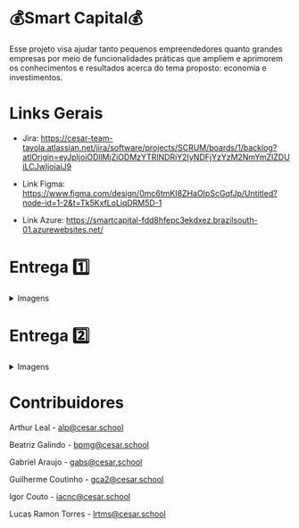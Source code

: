

# 💰Smart Capital💰

  Esse projeto visa ajudar tanto pequenos empreendedores quanto grandes empresas por meio de     funcionalidades práticas que ampliem e aprimorem os conhecimentos e resultados acerca do       tema proposto: economia e investimentos.





# Links Gerais

   
   - Jira: https://cesar-team-tavola.atlassian.net/jira/software/projects/SCRUM/boards/1/backlog?atlOrigin=eyJpIjoiODllMjZiODMzYTRlNDRiY2IyNDFjYzYzM2NmYmZlZDUiLCJwIjoiaiJ9

   - Link Figma: https://www.figma.com/design/0mc6tmKI8ZHaOIpScGqfJp/Untitled?node-id=1-2&t=Tk5KxfLoLiqDRM5D-1 

   - Link Azure: https://smartcapital-fdd8hfepc3ekdxez.brazilsouth-01.azurewebsites.net/

# Entrega 1️⃣
  <details>
    <summary>Imagens</summary>

![image](https://github.com/user-attachments/assets/0a8ee6ce-1dc2-42f2-bb9c-75c906469206)    
    
![image](https://github.com/user-attachments/assets/e65d9221-d07b-470d-b7fa-0b0fa771b517)

- Link Screencast: https://youtu.be/UuawW5dop-E
  </details>

  # Entrega 2️⃣
  <details>
    <summary>Imagens</summary>
    
![image](https://github.com/user-attachments/assets/45cd043c-af05-4bdd-8da3-543e750f2e65)


![image](https://github.com/user-attachments/assets/8dbb3977-3c9c-4ad8-8661-1325ce574558)

-Link Screecast: https://youtu.be/BnuWd6ydI1E
  </details>





# Contribuidores

Arthur Leal - alp@cesar.school

Beatriz Galindo - bpmg@cesar.school

Gabriel Araujo - gabs@cesar.school

Guilherme Coutinho - gca2@cesar.school

Igor Couto - iacnc@cesar.school

Lucas Ramon Torres - lrtms@cesar.school


